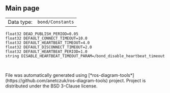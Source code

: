 <!--
File was automatically generated using 'ros-diagram-tools' project.
Project is distributed under the BSD 3-Clause license.
-->

## Main page

|     |     |
| --- | --- |
| Data type: | `bond/Constants` |

```
float32 DEAD_PUBLISH_PERIOD=0.05
float32 DEFAULT_CONNECT_TIMEOUT=10.0
float32 DEFAULT_HEARTBEAT_TIMEOUT=4.0
float32 DEFAULT_DISCONNECT_TIMEOUT=2.0
float32 DEFAULT_HEARTBEAT_PERIOD=1.0
string DISABLE_HEARTBEAT_TIMEOUT_PARAM=/bond_disable_heartbeat_timeout


```


</br>
File was automatically generated using [*ros-diagram-tools*](https://github.com/anetczuk/ros-diagram-tools) project.
Project is distributed under the BSD 3-Clause license.
